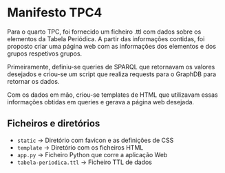 # Manifesto TPC4

Para o quarto TPC, foi fornecido um ficheiro .ttl com dados sobre os elementos da Tabela Periódica. A partir das informações contidas, foi proposto criar uma página web com as informações dos elementos e dos grupos respetivos grupos.

Primeiramente, definiu-se queries de SPARQL que retornavam os valores desejados e criou-se um script que realiza requests para o GraphDB para retornar os dados.

Com os dados em mão, criou-se templates de HTML que utilizavam essas informações obtidas em queries e gerava a página web desejada.

## Ficheiros e diretórios

+ ```static``` -> Diretório com favicon e as definições de CSS
+ ```template``` -> Diretório com os ficheiros HTML
+ ```app.py``` -> Ficheiro Python que corre a aplicação Web
+ ```tabela-periodica.ttl``` -> Ficheiro TTL de dados